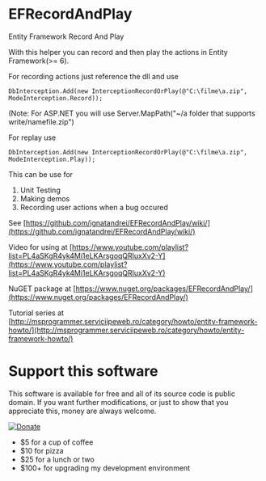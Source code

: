 EFRecordAndPlay
===============

Entity Framework Record And Play


With this helper you can record and then play the actions in Entity Framework(>= 6).

For recording actions just reference the dll and use

    DbInterception.Add(new InterceptionRecordOrPlay(@"C:\filme\a.zip", ModeInterception.Record)); 

(Note: For ASP.NET you will use Server.MapPath("~/a folder that supports write/namefile.zip")

For replay use 

    DbInterception.Add(new InterceptionRecordOrPlay(@"C:\filme\a.zip", ModeInterception.Play));

This can be use for 

1. Unit Testing
2. Making demos
3. Recording user actions when a bug occured 

See [https://github.com/ignatandrei/EFRecordAndPlay/wiki/](https://github.com/ignatandrei/EFRecordAndPlay/wiki/)

Video for using at [https://www.youtube.com/playlist?list=PL4aSKgR4yk4Mi1eLKArsgoqQRluxXv2-Y](https://www.youtube.com/playlist?list=PL4aSKgR4yk4Mi1eLKArsgoqQRluxXv2-Y)

NuGET package at [https://www.nuget.org/packages/EFRecordAndPlay/](https://www.nuget.org/packages/EFRecordAndPlay/)

Tutorial series at 
[http://msprogrammer.serviciipeweb.ro/category/howto/entity-framework-howto/](http://msprogrammer.serviciipeweb.ro/category/howto/entity-framework-howto/)

# Support this software

This software is available for free and all of its source code is public domain.  If you want further modifications, or just to show that you appreciate this, money are always welcome.

[![Donate](https://img.shields.io/badge/Donate-PayPal-green.svg)](paypal.me/ignatandrei1970/25)

* $5 for a cup of coffee
* $10 for pizza 
* $25 for a lunch or two
* $100+ for upgrading my development environment

